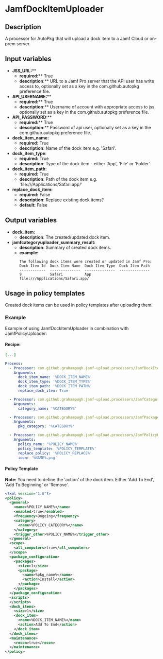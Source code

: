 # JamfDockItemUploader

## Description

A processor for AutoPkg that will upload a dock item to a Jamf Cloud or on-prem server.

## Input variables

- **JSS_URL:****
  - **required:**** True
  - **description:**** URL to a Jamf Pro server that the API user has write access to, optionally set as a key in the com.github.autopkg preference file.
- **API_USERNAME:****
  - **required:**** True
  - **description:**** Username of account with appropriate access to jss, optionally set as a key in the com.github.autopkg preference file.
- **API_PASSWORD:****
  - **required:**** True
  - **description:**** Password of api user, optionally set as a key in the com.github.autopkg preference file.
- **dock_item_name:**
  - **required:** True
  - **description:** Name of the dock item e.g. 'Safari'.
- **dock_item_type:**
  - **required:** True
  - **description:** Type of the dock item - either 'App', 'File' or 'Folder'.
- **dock_item_path:**
  - **required:** True
  - **description:** Path of the dock item e.g. 'file:///Applications/Safari.app/'
- **replace_dock_item:**
  - **required:** False
  - **description:** Replace existing dock items?
  - **default:** False

## Output variables

- **dock_item:**
  - **description:** The created/updated dock item.
- **jamfcategoryuploader_summary_result:**
  - **description:** Summary of created dock items.
  - **example:**
    ```
    The following dock items were created or updated in Jamf Pro:
    Dock Item Id  Dock Item Name  Dock Item Type  Dock Item Path
    ------------  --------------  --------------  --------------
    9             Safari          App             file:///Applications/Safari.app/
    ```

## Usage in policy templates

Created dock items can be used in policy templates after uploading them.

### Example

Example of using JamfDockItemUploader in combination with JamfPolicyUploader:

#### Recipe:
```yaml
[...]

Process:
  - Processor: com.github.grahampugh.jamf-upload.processors/JamfDockItemUploader
    Arguments:
      dock_item_name: '%DOCK_ITEM_NAME%'
      dock_item_type: '%DOCK_ITEM_TYPE%'
      dock_item_path: '%DOCK_ITEM_PATH%'
      replace_dock_item: True

  - Processor: com.github.grahampugh.jamf-upload.processors/JamfCategoryUploader
    Arguments:
      category_name: '%CATEGORY%'

  - Processor: com.github.grahampugh.jamf-upload.processors/JamfPackageUploader
    Arguments:
      pkg_category: '%CATEGORY%'

  - Processor: com.github.grahampugh.jamf-upload.processors/JamfPolicyUploader
    Arguments:
      policy_name: '%POLICY_NAME%'
      policy_template: '%POLICY_TEMPLATE%'
      replace_policy: '%POLICY_REPLACE%'
      icon: '%NAME%.png'
```

#### Policy Template

**Note:** You need to define the 'action' of the dock item. Either 'Add To End', 'Add To Beginning' or 'Remove'.

```xml
<?xml version="1.0"?>
<policy>
  <general>
    <name>%POLICY_NAME%</name>
    <enabled>true</enabled>
    <frequency>Ongoing</frequency>
    <category>
      <name>%POLICY_CATEGORY%</name>
    </category>
    <trigger_other>%POLICY_NAME%</trigger_other>
  </general>
  <scope>
    <all_computers>true</all_computers>
  </scope>
  <package_configuration>
    <packages>
      <size>1</size>
      <package>
        <name>%pkg_name%</name>
        <action>Install</action>
      </package>
    </packages>
  </package_configuration>
  <scripts>
  </scripts>
  <dock_items>
    <size>1</size>
    <dock_item>
      <name>%DOCK_ITEM_NAME%</name>
      <action>Add To End</action>
    </dock_item>
  </dock_items>
  <maintenance>
    <recon>true</recon>
  </maintenance>
</policy>
```
